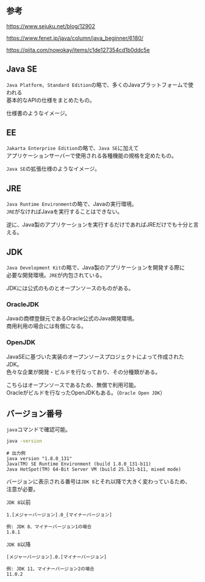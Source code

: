 ## 参考
<https://www.sejuku.net/blog/12902>

<https://www.fenet.jp/java/column/java_beginner/6180/>

<https://qiita.com/nowokay/items/c1de127354cd1b0ddc5e>

## Java SE
`Java Platform, Standard Edition`の略で、多くのJavaプラットフォームで使われる  
基本的なAPIの仕様をまとめたもの。

仕様書のようなイメージ。

## EE
`Jakarta Enterprise Edition`の略で、`Java SE`に加えて  
アプリケーションサーバーで使用される各種機能の規格を定めたもの。

`Java SE`の拡張仕様のようなイメージ。

## JRE
`Java Runtime Environment`の略で、Javaの実行環境。  
`JRE`がなければJavaを実行することはできない。

逆に、Java製のアプリケーションを実行するだけであればJREだけでも十分と言える。

## JDK
`Java Development Kit`の略で、Java製のアプリケーションを開発する際に  
必要な開発環境。`JRE`が内包されている。

JDKには公式のものとオープンソースのものがある。

### OracleJDK
Javaの商標登録元であるOracle公式のJava開発環境。  
商用利用の場合には有償になる。

### OpenJDK
JavaSEに基づいた実装のオープンソースプロジェクトによって作成されたJDK。  
色々な企業が開発・ビルドを行なっており、その分種類がある。

こちらはオープンソースであるため、無償で利用可能。  
Oracleがビルドを行なったOpenJDKもある。（`Oracle Open JDK`）

## バージョン番号
`java`コマンドで確認可能。
```bash
java -version
```

```
# 出力例
java version "1.8.0_131"
Java(TM) SE Runtime Environment (build 1.8.0_131-b11)
Java HotSpot(TM) 64-Bit Server VM (build 25.131-b11, mixed mode)
```

バージョンに表示される番号は`JDK 8`とそれ以降で大きく変わっているため、  
注意が必要。

`JDK 8`以前
```
1.[メジャーバージョン].0_[マイナーバージョン]

例: JDK 8、マイナーバージョン1の場合
1.8.1
```

`JDK 8`以降
```
[メジャーバージョン].0.[マイナーバージョン]

例: JDK 11、マイナーバージョン2の場合
11.0.2
```